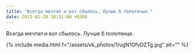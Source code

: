 ```yaml
---
title: "Всегда мечтал и вот сбылось. Лучше б полотенце."
date: 2015-02-20 10:31:00 +0300
---
```


Всегда мечтал и вот сбылось. Лучше б полотенце.

{% include media.html f="/assets/vk_photos/1/ugN1GfvDZTg.jpg" alt="" %}
